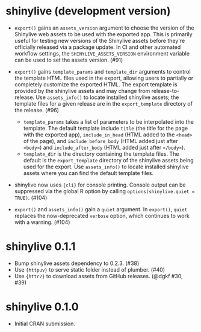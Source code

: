 # shinylive (development version)

* `export()` gains an `assets_version` argument to choose the version of the Shinylive web assets to be used with the exported app. This is primarily useful for testing new versions of the Shinylive assets before they're officially released via a package update. In CI and other automated workflow settings, the `SHINYLIVE_ASSETS_VERSION` environment variable can be used to set the assets version. (#91)

* `export()` gains `template_params` and `template_dir` arguments to control the template HTML files used in the export, allowing users to partially or completely customize the exported HTML. The export template is provided by the shinylive assets and may change from release-to-release. Use `assets_info()` to locate installed shinylive assets; the template files for a given release are in the `export_template` directory of the release. (#96)
    * `template_params` takes a list of parameters to be interpolated into the template. The default template include `title` (the title for the page with the exported app), `include_in_head` (HTML added to the `<head>` of the page), and `include_before_body` (HTML added just after `<body>`) and `include_after_body` (HTML added just after `</body>`).
    * `template_dir` is the directory containing the template files. The default is the `export_template` directory of the shinylive assets being used for the export. Use `assets_info()` to locate installed shinylive assets where you can find the default template files.

* shinylive now uses `{cli}` for console printing. Console output can be suppressed via the global R option by calling `options(shinylive.quiet = TRUE)`. (#104)

* `export()` and `assets_info()` gain a `quiet` argument. In `export()`, `quiet` replaces the now-deprecated `verbose` option, which continues to work with a warning. (#104)

# shinylive 0.1.1

* Bump shinylive assets dependency to 0.2.3. (#38)
* Use `{httpuv}` to serve static folder instead of plumber. (#40)
* Use `{httr2}` to download assets from GitHub releases. (@dgkf #30, #39)

# shinylive 0.1.0

* Initial CRAN submission.
